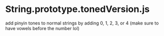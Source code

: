 # String.prototype.tonedVersion.js
add pinyin tones to normal strings by adding 0, 1, 2, 3, or 4 (make sure to have vowels before the number lol)
